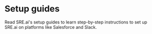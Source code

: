 # Setup guides

Read SRE.ai's setup guides to learn step-by-step instructions to set up SRE.ai on platforms like Salesforce and Slack.
